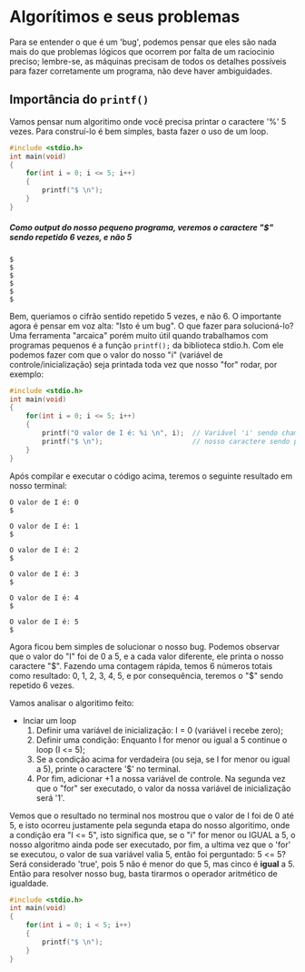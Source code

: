 # Algorítimos e seus problemas
Para se entender o que é um 'bug', podemos pensar que eles são nada mais do que problemas lógicos que ocorrem por falta de um raciocinio preciso; lembre-se, as máquinas precisam de todos os detalhes possíveis para fazer corretamente um programa, não deve haver ambiguidades.

## Importância do `printf()`
Vamos pensar num algoritimo onde você precisa printar o caractere '%' 5 vezes. 
Para construí-lo é bem simples, basta fazer o uso de um loop.
```c
#include <stdio.h>
int main(void)
{
    for(int i = 0; i <= 5; i++)
    {
        printf("$ \n");
    }
}
```

##### Como output do nosso pequeno programa, veremos o caractere "$" sendo repetido 6 vezes, e não 5
```
$
$
$
$
$
$
```

Bem, queriamos o cifrão sentido repetido 5 vezes, e não 6. O importante agora é pensar em voz alta: "Isto é um bug". O que fazer para solucioná-lo?
Uma ferramenta "arcaica" porém muito útil quando trabalhamos com programas pequenos é a função `printf();` da biblioteca stdio.h.
Com ele podemos fazer com que o valor do nosso "i" (variável de controle/inicialização) seja printada toda vez que nosso "for" rodar, por exemplo:
```c
#include <stdio.h>
int main(void)
{
    for(int i = 0; i <= 5; i++)
    {
        printf("O valor de I é: %i \n", i);  // Variável 'i' sendo chamada.
        printf("$ \n");                      // nosso caractere sendo printado. 
    }
}
```

Após compilar e executar o código acima, teremos o seguinte resultado em nosso terminal:
```
O valor de I é: 0 
$

O valor de I é: 1 
$

O valor de I é: 2 
$

O valor de I é: 3 
$

O valor de I é: 4 
$

O valor de I é: 5 
$ 
```

Agora ficou bem simples de solucionar o nosso bug. Podemos observar que o valor do "I" foi de 0 a 5, e a cada valor diferente, ele printa o nosso caractere "$". Fazendo uma contagem rápida, temos 6 números totais como resultado: 0, 1, 2, 3, 4, 5, e por consequência, teremos o "$" sendo repetido 6 vezes.  

Vamos analisar o algoritimo feito:
- Inciar um loop
    1. Definir uma variável de inicialização: I = 0    (variável i recebe zero);
    2. Definir uma condição: Enquanto I for menor ou igual a 5 continue o loop (I <= 5);
    3. Se a condição acima for verdadeira (ou seja, se I for menor ou igual a 5), printe o caractere '$' no terminal.
    4. Por fim, adicionar +1 a nossa variável de controle. Na segunda vez que o "for" ser executado, o valor da nossa variável de inicialização será '1'. 

Vemos que o resultado no terminal nos mostrou que o valor de I foi de 0 até 5, e isto ocorreu justamente pela segunda etapa do nosso algoritimo, onde a condição era "I <= 5", isto significa que, se o "i" for menor ou IGUAL a 5, o nosso algoritmo ainda pode ser executado, por fim, a ultima vez que o 'for' se executou, o valor de sua variável valia 5, então foi perguntado: 
5 <= 5? Será considerado 'true', pois 5 não é menor do que 5, mas cinco é __igual__ a 5. 
Então para resolver nosso bug, basta tirarmos o operador aritmético de igualdade.
```c
#include <stdio.h>
int main(void)
{
    for(int i = 0; i < 5; i++)
    {
        printf("$ \n");              
    }
}
```


# 